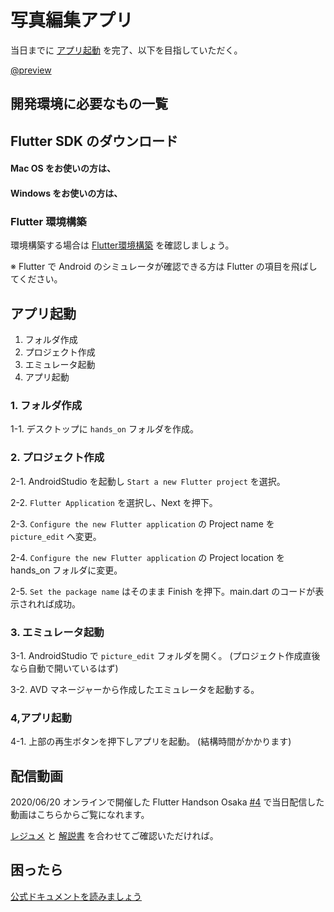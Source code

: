 # 写真編集アプリ

<HistoryTags :tags="['Flutter']" />

当日までに [アプリ起動](#アプリ起動) を完了、以下を目指していただく。

[@preview](https://github.com/YujiOnishi/flutter_picture_edit_hands_on/)

## 開発環境に必要なもの一覧

<Environment />

## Flutter SDK のダウンロード

#### Mac OS をお使いの方は、

<SDKInstall os="macos" version="1.17.2-stable" />

#### Windows をお使いの方は、

<SDKInstall os="windows" version="1.17.2-stable" />

### Flutter 環境構築

環境構築する場合は [Flutter環境構築](/handson/basic) を確認しましょう。

※ Flutter で Android のシミュレータが確認できる方は Flutter の項目を飛ばしてください。

## アプリ起動

1. フォルダ作成
2. プロジェクト作成
3. エミュレータ起動
4. アプリ起動

### 1. フォルダ作成

1-1. デスクトップに `hands_on` フォルダを作成。

### 2. プロジェクト作成

2-1. AndroidStudio を起動し `Start a new Flutter project` を選択。

2-2. `Flutter Application` を選択し、Next を押下。

2-3. `Configure the new Flutter application` の Project name を `picture_edit` へ変更。

2-4. `Configure the new Flutter application` の Project location を hands_on フォルダに変更。

2-5. `Set the package name` はそのまま Finish を押下。main.dart のコードが表示されれば成功。

### 3. エミュレータ起動

3-1. AndroidStudio で `picture_edit` フォルダを開く。 (プロジェクト作成直後なら自動で開いているはず)

3-2. AVD マネージャーから作成したエミュレータを起動する。

### 4,アプリ起動

4-1. 上部の再生ボタンを押下しアプリを起動。 (結構時間がかかります)

## 配信動画

2020/06/20 オンラインで開催した Flutter Handson Osaka [#4](https://flutter-jp.connpass.com/event/175920/) で当日配信した動画はこちらからご覧になれます。

[レジュメ](https://github.com/YujiOnishi/flutter_picture_edit_hands_on/) と [解説書](https://docs.google.com/spreadsheets/d/1cLwwOs4PRPbpie5YzTEpW32TE2soMQdiXD6O2caTT0U/edit#gid=2052184094) を合わせてご確認いただければ。

<YouTubeVideo video-id="0H4hc291t5A" title="Flutter Handson Osaka #4" />

<!--
[https://www.youtube.com/watch?v=0H4hc291t5A](https://www.youtube.com/watch?v=0H4hc291t5A)
-->

## 困ったら

[公式ドキュメントを読みましょう](http://flutter.io/)
